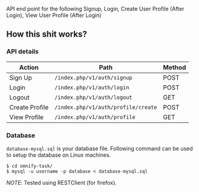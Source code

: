 

API end point for the following Signup, Login, Create User Profile (After Login), View User Profile (After Login)

## How this shit works?

### API details
| Action         | Path                                | Method |
|----------------|-------------------------------------|--------|
| Sign Up        | `/index.php/v1/auth/signup`         | POST   |
| Login          | `/index.php/v1/auth/login`          | POST   |
| Logout         | `/index.php/v1/auth/logout`         | GET    |
| Create Profile | `/index.php/v1/auth/profile/create` | POST   |
| View Profile   | `/index.php/v1/auth/profile`        | GET    |

### Database
`database-mysql.sql` is your database file. Following command can be used to setup the database on Linux machines.

```
$ cd omnify-task/
$ mysql -u username -p database < database-mysql.sql
```
*NOTE*: Tested using RESTClient (for firefox).
